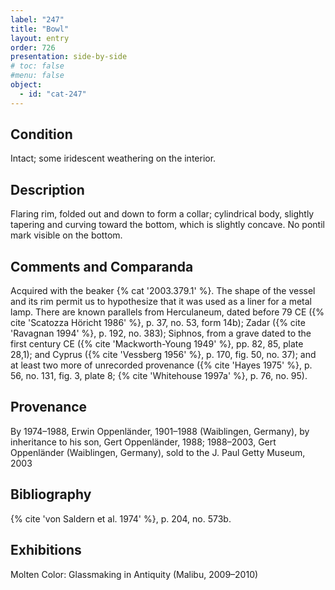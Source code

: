 ```yaml
---
label: "247"
title: "Bowl"
layout: entry
order: 726
presentation: side-by-side
# toc: false
#menu: false 
object:
  - id: "cat-247"
---
```


## Condition

Intact; some iridescent weathering on the interior.

## Description

Flaring rim, folded out and down to form a collar; cylindrical body, slightly tapering and curving toward the bottom, which is slightly concave. No pontil mark visible on the bottom.

## Comments and Comparanda

Acquired with the beaker {% cat '2003.379.1' %}. The shape of the vessel and its rim permit us to hypothesize that it was used as a liner for a metal lamp. There are known parallels from Herculaneum, dated before 79 CE ({% cite 'Scatozza Höricht 1986' %}, p. 37, no. 53, form 14b); Zadar ({% cite 'Ravagnan 1994' %}, p. 192, no. 383); Siphnos, from a grave dated to the first century CE ({% cite 'Mackworth-Young 1949' %}, pp. 82, 85, plate 28,1); and Cyprus ({% cite 'Vessberg 1956' %}, p. 170, fig. 50, no. 37); and at least two more of unrecorded provenance ({% cite 'Hayes 1975' %}, p. 56, no. 131, fig. 3, plate 8; {% cite 'Whitehouse 1997a' %}, p. 76, no. 95).

## Provenance

By 1974–1988, Erwin Oppenländer, 1901–1988 (Waiblingen, Germany), by inheritance to his son, Gert Oppenländer, 1988; 1988–2003, Gert Oppenländer (Waiblingen, Germany), sold to the J. Paul Getty Museum, 2003

## Bibliography

{% cite 'von Saldern et al. 1974' %}, p. 204, no. 573b.

## Exhibitions

Molten Color: Glassmaking in Antiquity (Malibu, 2009–2010)